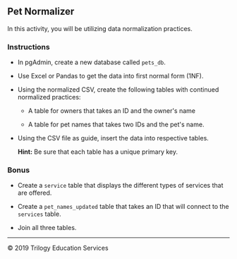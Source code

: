 ## Pet Normalizer 

In this activity, you will be utilizing data normalization practices.

### Instructions

* In pgAdmin, create a new database called `pets_db`.

* Use Excel or Pandas to get the data into first normal form (1NF).

* Using the normalized CSV, create the following tables with continued normalized practices:

  * A table for owners that takes an ID and the owner's name

  * A table for pet names that takes two IDs and the pet's name.

* Using the CSV file as guide, insert the data into respective tables.

  **Hint:** Be sure that each table has a unique primary key.

### Bonus

* Create a `service` table that displays the different types of services that are offered.

* Create a `pet_names_updated` table that takes an ID that will connect to the `services` table.

* Join all three tables.

---

© 2019 Trilogy Education Services
